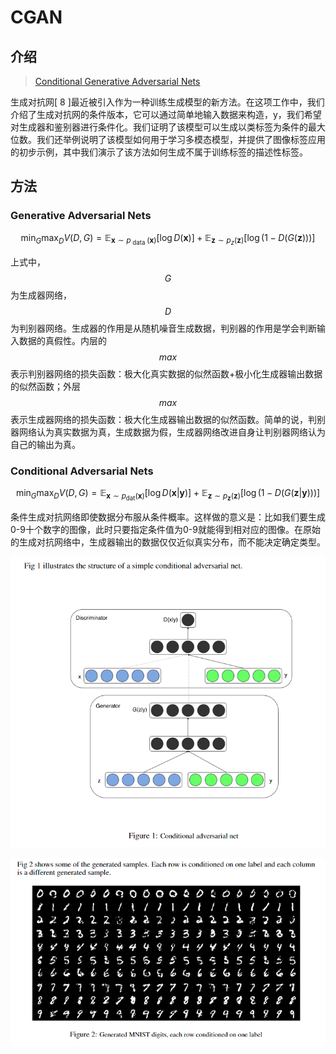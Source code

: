 # CGAN

## 介绍

> [Conditional Generative Adversarial Nets](https://arxiv.org/abs/1411.1784)

生成对抗网\[ 8 \]最近被引入作为一种训练生成模型的新方法。在这项工作中，我们介绍了生成对抗网的条件版本，它可以通过简单地输入数据来构造，y，我们希望对生成器和鉴别器进行条件化。我们证明了该模型可以生成以类标签为条件的最大位数。我们还举例说明了该模型如何用于学习多模态模型，并提供了图像标签应用的初步示例，其中我们演示了该方法如何生成不属于训练标签的描述性标签。

## 方法

### Generative Adversarial Nets

$$
\min _{G} \max _{D} V(D, G)=\mathbb{E}_{\boldsymbol{x} \sim p_{\text { data }}(\boldsymbol{x})}[\log D(\boldsymbol{x})]+\mathbb{E}_{\boldsymbol{z} \sim p_{z}(\boldsymbol{z})}[\log (1-D(G(\boldsymbol{z})))]
$$

上式中， $$G$$ 为生成器网络， $$D$$ 为判别器网络。生成器的作用是从随机噪音生成数据，判别器的作用是学会判断输入数据的真假性。内层的 $$max$$ 表示判别器网络的损失函数：极大化真实数据的似然函数+极小化生成器输出数据的似然函数；外层 $$max$$ 表示生成器网络的损失函数：极大化生成器输出数据的似然函数。简单的说，判别器网络认为真实数据为真，生成数据为假，生成器网络改进自身让判别器网络认为自己的输出为真。

### Conditional Adversarial Nets

$$
\min _{G} \max _{D} V(D, G)=\mathbb{E}_{\boldsymbol{x} \sim p_{\operatorname{dat}}(\boldsymbol{x})}[\log D(\boldsymbol{x} | \boldsymbol{y})]+\mathbb{E}_{\boldsymbol{z} \sim p_{\boldsymbol{z}}(\boldsymbol{z})}[\log (1-D(G(\boldsymbol{z} | \boldsymbol{y})))]
$$

条件生成对抗网络即使数据分布服从条件概率。这样做的意义是：比如我们要生成0-9十个数字的图像，此时只要指定条件值为0-9就能得到相对应的图像。在原始的生成对抗网络中，生成器输出的数据仅仅近似真实分布，而不能决定确定类型。

![](../../.gitbook/assets/image%20%28220%29.png)

![](../../.gitbook/assets/image%20%28140%29.png)

